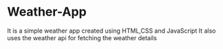 # Weather-App
It is a simple weather app created using HTML,CSS and JavaScript 
It also uses the weather api for fetching the weather details

